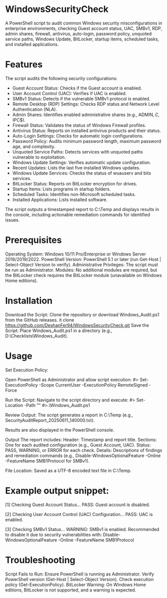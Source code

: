 # WindowsSecurityCheck
A PowerShell script to audit common Windows security misconfigurations in enterprise environments, checking Guest account status, UAC, SMBv1, RDP, admin shares, firewall, antivirus, auto-login, password policy, unquoted service paths, Windows Update, BitLocker, startup items, scheduled tasks, and installed applications.

# Features
The script audits the following security configurations:
  - Guest Account Status: Checks if the Guest account is enabled.
  - User Account Control (UAC): Verifies if UAC is enabled.
  - SMBv1 Status: Detects if the vulnerable SMBv1 protocol is enabled.
  - Remote Desktop (RDP) Settings: Checks RDP status and Network Level Authentication (NLA).
  - Admin Shares: Identifies enabled administrative shares (e.g., ADMIN$, C$, IPC$).
  - Firewall Status: Validates the status of Windows Firewall profiles.
  - Antivirus Status: Reports on installed antivirus products and their status.
  - Auto-Login Settings: Checks for automatic login configurations.
  - Password Policy: Audits minimum password length, maximum password age, and complexity.
  - Unquoted Service Paths: Detects services with unquoted paths vulnerable to exploitation.
  - Windows Update Settings: Verifies automatic update configuration.
  - Recent Updates: Lists the last five installed Windows updates.
  - Windows Update Services: Checks the status of wuauserv and bits services.
  - BitLocker Status: Reports on BitLocker encryption for drives.
  - Startup Items: Lists programs in startup folders.
  - Scheduled Tasks: Identifies non-Microsoft scheduled tasks.
  - Installed Applications: Lists installed software.

The script outputs a timestamped report to C:\Temp and displays results in the console, including actionable remediation commands for identified issues.

# Prerequisites
Operating System: Windows 10/11 Pro/Enterprise or Windows Server 2016/2019/2022.
PowerShell Version: PowerShell 5.1 or later (run Get-Host | Select-Object Version to verify).
Administrative Privileges: The script must be run as Administrator.
Modules: No additional modules are required, but the BitLocker check requires the BitLocker module (unavailable on Windows Home editions).

# Installation
Download the Script:
Clone the repository or download Windows_Audit.ps1 from the GitHub releases.
it clone https://github.com/DeshanFer94/WindowsSecurityCheck.git
Save the Script:
Place Windows_Audit.ps1 in a directory (e.g., D:\Checklists\Windows_Audit\).

# Usage
Set Execution Policy:

Open PowerShell as Administrator and allow script execution:
  #> Set-ExecutionPolicy -Scope CurrentUser -ExecutionPolicy RemoteSigned -Force

Run the Script:
Navigate to the script directory and execute:
  #> Set-Location -Path "<Path-to-script>"
  #>.\Windows_Audit.ps1

Review Output:
The script generates a report in C:\Temp (e.g., SecurityAuditReport_20250611_140000.txt).

Results are also displayed in the PowerShell console.

Output
The report includes:
  Header: Timestamp and report title.
  Sections: One for each audited configuration (e.g., Guest Account, UAC).
  Status: PASS, WARNING, or ERROR for each check.
  Details: Descriptions of findings and remediation commands (e.g., Disable-WindowsOptionalFeature -Online -FeatureName SMB1Protocol for SMBv1).

File Location: Saved as a UTF-8 encoded text file in C:\Temp.

# Example output snippet:

[1] Checking Guest Account Status...
PASS: Guest account is disabled.

[2] Checking User Account Control (UAC) Configuration...
PASS: UAC is enabled.

[3] Checking SMBv1 Status...
WARNING: SMBv1 is enabled. Recommended to disable it due to security vulnerabilities with: Disable-WindowsOptionalFeature -Online -FeatureName SMB1Protocol

# Troubleshooting

Script Fails to Run:
Ensure PowerShell is running as Administrator.
Verify PowerShell version (Get-Host | Select-Object Version).
Check execution policy (Get-ExecutionPolicy).
BitLocker Warning:
On Windows Home editions, BitLocker is not supported, and a warning is expected.
